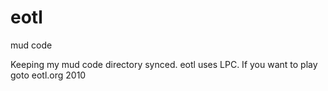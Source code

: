# eotl
mud code

Keeping my mud code directory synced.
eotl uses LPC. If you want to play goto eotl.org 2010
